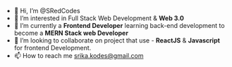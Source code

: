 - 👋 Hi, I’m @SRedCodes
- 👀 I’m interested in Full Stack Web Development & **Web 3.0**
- 🌱 I’m currently  a **Frontend Developer**  learning back-end development to become a **MERN Stack web Developer**
- 💞️ I’m looking to collaborate on project that use - **ReactJS** & **Javascript** for frontend Development.
- 📫 How to reach me srika.kodes@gmail.com 

<!---
SRedCodes/SRedCodes is a ✨ special ✨ repository because its `README.md` (this file) appears on your GitHub profile.
You can click the Preview link to take a look at your changes.
--->
